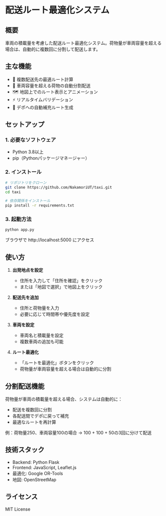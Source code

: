 # 配送ルート最適化システム

## 概要
車両の積載量を考慮した配送ルート最適化システム。荷物量が車両容量を超える場合は、自動的に複数回に分割して配送します。

## 主な機能
- 📍 複数配送先の最適ルート計算
- 🚚 車両容量を超える荷物の自動分割配送
- 🗺️ 地図上でのルート表示とアニメーション
- ⚡ リアルタイムバリデーション
- 🔄 デポへの自動補充ルート生成

## セットアップ

### 1. 必要なソフトウェア
- Python 3.8以上
- pip（Pythonパッケージマネージャー）

### 2. インストール
```bash
# リポジトリをクローン
git clone https://github.com/NakamoriUT/taxi.git
cd taxi

# 依存関係をインストール
pip install -r requirements.txt
```

### 3. 起動方法
```bash
python app.py
```

ブラウザで http://localhost:5000 にアクセス

## 使い方

1. **出発地点を設定**
   - 住所を入力して「住所を確認」をクリック
   - または「地図で選択」で地図上をクリック

2. **配送先を追加**
   - 住所と荷物量を入力
   - 必要に応じて時間帯や優先度を設定

3. **車両を設定**
   - 車両名と積載量を設定
   - 複数車両の追加も可能

4. **ルート最適化**
   - 「ルートを最適化」ボタンをクリック
   - 荷物量が車両容量を超える場合は自動的に分割

## 分割配送機能
荷物量が車両の積載量を超える場合、システムは自動的に：
- 配送を複数回に分割
- 各配送間でデポに戻って補充
- 最適なルートを再計算

例：荷物量250、車両容量100の場合
→ 100 + 100 + 50の3回に分けて配送

## 技術スタック
- Backend: Python Flask
- Frontend: JavaScript, Leaflet.js
- 最適化: Google OR-Tools
- 地図: OpenStreetMap

## ライセンス
MIT License